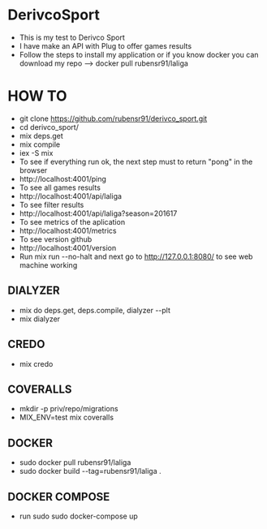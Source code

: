  # DerivcoSport
 * This is my test to Derivco Sport
 * I have make an API with Plug to offer games results
 * Follow the steps to install my application 
  or if you know docker you can download my repo --> docker pull rubensr91/laliga

 # HOW TO
 * git clone https://github.com/rubensr91/derivco_sport.git
 * cd derivco_sport/
 * mix deps.get
 * mix compile
 * iex -S mix
 * To see if everything run ok, the next step must to return "pong" in the browser
 * http://localhost:4001/ping 
 * To see all games results
 * http://localhost:4001/api/laliga
 * To see filter results
 * http://localhost:4001/api/laliga?season=201617
 * To see metrics of the aplication 
 * http://localhost:4001/metrics
 * To see version github
 * http://localhost:4001/version
 * Run mix run --no-halt and next go to http://127.0.0.1:8080/ to see web machine working

## DIALYZER
 * mix do deps.get, deps.compile, dialyzer --plt
 * mix dialyzer
 
## CREDO
 * mix credo

## COVERALLS
 * mkdir -p priv/repo/migrations
 * MIX_ENV=test mix coveralls

## DOCKER
 * sudo docker pull rubensr91/laliga
 * sudo docker build --tag=rubensr91/laliga .

## DOCKER COMPOSE
 * run sudo sudo docker-compose up